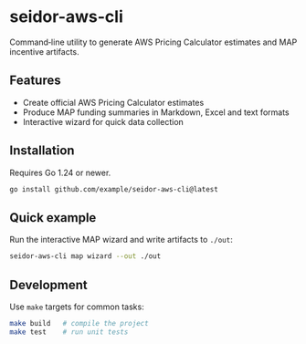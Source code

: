 # seidor-aws-cli

Command‑line utility to generate AWS Pricing Calculator estimates and MAP incentive artifacts.

## Features

- Create official AWS Pricing Calculator estimates
- Produce MAP funding summaries in Markdown, Excel and text formats
- Interactive wizard for quick data collection

## Installation

Requires Go 1.24 or newer.

```bash
go install github.com/example/seidor-aws-cli@latest
```

## Quick example

Run the interactive MAP wizard and write artifacts to `./out`:

```bash
seidor-aws-cli map wizard --out ./out
```

## Development

Use `make` targets for common tasks:

```bash
make build   # compile the project
make test    # run unit tests
```

